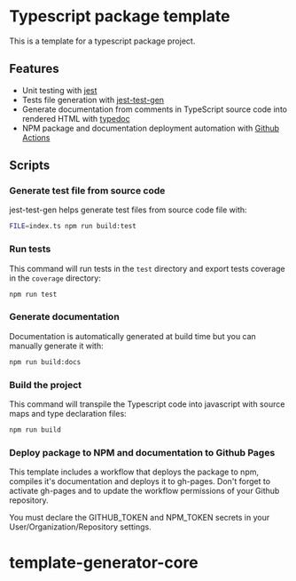 # Typescript package template

This is a template for a typescript package project.

## Features

- Unit testing with [jest](https://www.npmjs.com/package/jest)
- Tests file generation with [jest-test-gen](https://www.npmjs.com/package/jest-test-gen)
- Generate documentation from comments in TypeScript source code into rendered HTML with [typedoc](https://www.npmjs.com/package/typedoc)
- NPM package and documentation deployment automation with [Github Actions](https://github.com/features/actions)

## Scripts

### Generate test file from source code

jest-test-gen helps generate test files from source code file with:


```bash
FILE=index.ts npm run build:test
```

### Run tests

This command will run tests in the `test` directory and export tests coverage in the `coverage` directory:

```bash
npm run test
```

### Generate documentation

Documentation is automatically generated at build time but you can manually generate it with:

```bash
npm run build:docs
```

### Build the project

This command will transpile the Typescript code into javascript with source maps and type declaration files:

```bash
npm run build
```

### Deploy package to NPM and documentation to Github Pages

This template includes a workflow that deploys the package to npm, compiles it's documentation and deploys it to gh-pages. Don't forget to activate gh-pages and to update the workflow permissions of your Github repository.

You must declare the GITHUB_TOKEN and NPM_TOKEN secrets in your User/Organization/Repository settings.
# template-generator-core
